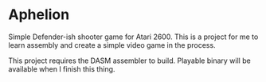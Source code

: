 # Aphelion
Simple Defender-ish shooter game for Atari 2600. This is a project for me to learn assembly and create a simple video game in the process.

This project requires the DASM assembler to build. Playable binary will be available when I finish this thing.
